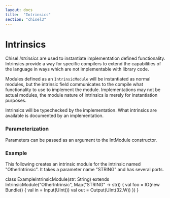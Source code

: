```yaml
---
layout: docs
title:  "Intrinsics"
section: "chisel3"
---
```


# Intrinsics

Chisel *Intrinsics* are used to instantiate implementation defined functionality. 
Intrinsics provide a way for specific compilers to extend the capabilities of
the language in ways which are not implementable with library code.

Modules defined as an `IntrinsicModule` will be instantiated as normal modules, 
but the intrinsic field communicates to the compile what functionality to use to 
implement the module.  Implementations may not be actual modules, the module 
nature of intrinsics is merely for instantiation purposes.

Intrinsics will be typechecked by the implementation.  What intrinsics are 
available is documented by an implementation.

### Parameterization

Parameters can be passed as an argument to the IntModule constructor.

### Example

This following creates an intrinsic module for the intrinsic named 
"OtherIntrinsic".  It takes a parameter name "STRING" and has several ports.

class ExampleIntrinsicModule(str: String) extends IntrinsicModule("OtherIntrinsic", Map("STRING" -> str)) {
  val foo = IO(new Bundle() {
    val in = Input(UInt())
    val out = Output(UInt(32.W))
  })
}

